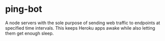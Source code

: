 # ping-bot

A node servers with the sole purpose of sending web traffic to endpoints at specified time intervals.
This keeps Heroku apps awake while also letting them get enough sleep.
